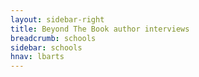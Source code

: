```yaml
---
layout: sidebar-right
title: Beyond The Book author interviews
breadcrumb: schools
sidebar: schools
hnav: lbarts
---
```

